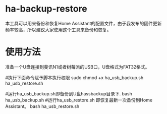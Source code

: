 # ha-backup-restore

本工具可以用来备份和恢复Home Assistant的配置文件，由于我发布的固件更新频率较高，所以建议大家使用这个工具来备份和恢复。

# 使用方法
准备一个U盘连接到斐讯N1或者树莓派的USB口，U盘格式为FAT32格式。 

#执行下面命令赋予脚本执行权限
sudo chmod +x ha_usb_backup.sh ha_usb_restore.sh  

#运行ha_usb_backup.sh即备份到U盘hassbackup目录下. 
bash ha_usb_backup.sh
#运行ha_usb_restore.sh 即恢复最新一次备份到Home Assistant。 
bash ha_usb_restore.sh

